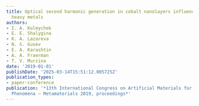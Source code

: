 ```yaml
---
title: Optical second harmonic generation in cobalt nanolayers influenced by nonmagnetic
  heavy metals
authors:
- I. A. Kolmychek
- E. E. Shalygina
- K. A. Lazareva
- N. S. Gusev
- E. A. Karashtin
- A. A. Fraerman
- T. V. Murzina
date: '2019-01-01'
publishDate: '2025-03-14T15:51:12.005725Z'
publication_types:
- paper-conference
publication: '*13th International Congress on Artificial Materials for Novel Wave
  Phenomena – Metamaterials 2019, proceedings*'
---
```

